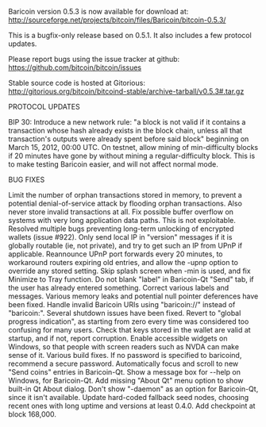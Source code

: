 Baricoin version 0.5.3 is now available for download at:
http://sourceforge.net/projects/bitcoin/files/Baricoin/bitcoin-0.5.3/

This is a bugfix-only release based on 0.5.1.
It also includes a few protocol updates.

Please report bugs using the issue tracker at github:
https://github.com/bitcoin/bitcoin/issues

Stable source code is hosted at Gitorious:
http://gitorious.org/bitcoin/bitcoind-stable/archive-tarball/v0.5.3#.tar.gz

PROTOCOL UPDATES

BIP 30: Introduce a new network rule: "a block is not valid if it contains a transaction whose hash already exists in the block chain, unless all that transaction's outputs were already spent before said block" beginning on March 15, 2012, 00:00 UTC.
On testnet, allow mining of min-difficulty blocks if 20 minutes have gone by without mining a regular-difficulty block. This is to make testing Baricoin easier, and will not affect normal mode.

BUG FIXES

Limit the number of orphan transactions stored in memory, to prevent a potential denial-of-service attack by flooding orphan transactions. Also never store invalid transactions at all.
Fix possible buffer overflow on systems with very long application data paths. This is not exploitable.
Resolved multiple bugs preventing long-term unlocking of encrypted wallets
(issue #922).
Only send local IP in "version" messages if it is globally routable (ie, not private), and try to get such an IP from UPnP if applicable.
Reannounce UPnP port forwards every 20 minutes, to workaround routers expiring old entries, and allow the -upnp option to override any stored setting.
Skip splash screen when -min is used, and fix Minimize to Tray function.
Do not blank "label" in Baricoin-Qt "Send" tab, if the user has already entered something.
Correct various labels and messages.
Various memory leaks and potential null pointer deferences have been fixed.
Handle invalid Baricoin URIs using "baricoin://" instead of "baricoin:".
Several shutdown issues have been fixed.
Revert to "global progress indication", as starting from zero every time was considered too confusing for many users.
Check that keys stored in the wallet are valid at startup, and if not, report corruption.
Enable accessible widgets on Windows, so that people with screen readers such as NVDA can make sense of it.
Various build fixes.
If no password is specified to baricoind, recommend a secure password.
Automatically focus and scroll to new "Send coins" entries in Baricoin-Qt.
Show a message box for --help on Windows, for Baricoin-Qt.
Add missing "About Qt" menu option to show built-in Qt About dialog.
Don't show "-daemon" as an option for Baricoin-Qt, since it isn't available.
Update hard-coded fallback seed nodes, choosing recent ones with long uptime and versions at least 0.4.0.
Add checkpoint at block 168,000.
